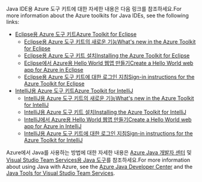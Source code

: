 <span data-ttu-id="9a9b1-101">Java IDE용 Azure 도구 키트에 대한 자세한 내용은 다음 링크를 참조하세요.</span><span class="sxs-lookup"><span data-stu-id="9a9b1-101">For more information about the Azure toolkits for Java IDEs, see the following links:</span></span>

* [<span data-ttu-id="9a9b1-102">Eclipse용 Azure 도구 키트</span><span class="sxs-lookup"><span data-stu-id="9a9b1-102">Azure Toolkit for Eclipse</span></span>](/azure/azure-toolkit-for-eclipse)
  * [<span data-ttu-id="9a9b1-103">Eclipse용 Azure 도구 키트의 새로운 기능</span><span class="sxs-lookup"><span data-stu-id="9a9b1-103">What's new in the Azure Toolkit for Eclipse</span></span>](/azure/azure-toolkit-for-eclipse-whats-new)
  * [<span data-ttu-id="9a9b1-104">Eclipse용 Azure 도구 키트 설치</span><span class="sxs-lookup"><span data-stu-id="9a9b1-104">Installing the Azure Toolkit for Eclipse</span></span>](/azure/azure-toolkit-for-eclipse-installation)
  * [<span data-ttu-id="9a9b1-105">Eclipse에서 Azure용 Hello World 웹앱 만들기</span><span class="sxs-lookup"><span data-stu-id="9a9b1-105">Create a Hello World web app for Azure in Eclipse</span></span>](/azure/app-service-web/app-service-web-eclipse-create-hello-world-web-app)
  * [<span data-ttu-id="9a9b1-106">Eclipse용 Azure 도구 키트에 대한 로그인 지침</span><span class="sxs-lookup"><span data-stu-id="9a9b1-106">Sign-in instructions for the Azure Toolkit for Eclipse</span></span>](/azure/azure-toolkit-for-eclipse-sign-in-instructions)
* [<span data-ttu-id="9a9b1-107">IntelliJ용 Azure 도구 키트</span><span class="sxs-lookup"><span data-stu-id="9a9b1-107">Azure Toolkit for IntelliJ</span></span>](/azure/azure-toolkit-for-intellij)
  * [<span data-ttu-id="9a9b1-108">IntelliJ용 Azure 도구 키트의 새로운 기능</span><span class="sxs-lookup"><span data-stu-id="9a9b1-108">What's new in the Azure Toolkit for IntelliJ</span></span>](/azure/azure-toolkit-for-intellij-whats-new)
  * [<span data-ttu-id="9a9b1-109">IntelliJ용 Azure 도구 키트 설치</span><span class="sxs-lookup"><span data-stu-id="9a9b1-109">Installing the Azure Toolkit for IntelliJ</span></span>](/azure/azure-toolkit-for-intellij-installation)
  * [<span data-ttu-id="9a9b1-110">IntelliJ에서 Azure용 Hello World 웹앱 만들기</span><span class="sxs-lookup"><span data-stu-id="9a9b1-110">Create a Hello World web app for Azure in IntelliJ</span></span>](/azure/app-service-web/app-service-web-intellij-create-hello-world-web-app)
  * [<span data-ttu-id="9a9b1-111">IntelliJ용 Azure 도구 키트에 대한 로그인 지침</span><span class="sxs-lookup"><span data-stu-id="9a9b1-111">Sign-in instructions for the Azure Toolkit for IntelliJ</span></span>](/azure/azure-toolkit-for-intellij-sign-in-instructions)

<span data-ttu-id="9a9b1-112">Azure에서 Java를 사용하는 방법에 대한 자세한 내용은 [Azure Java 개발자 센터](https://azure.microsoft.com/develop/java/) 및 [Visual Studio Team Services용 Java 도구](https://java.visualstudio.com/)를 참조하세요.</span><span class="sxs-lookup"><span data-stu-id="9a9b1-112">For more information about using Java with Azure, see the [Azure Java Developer Center](https://azure.microsoft.com/develop/java/) and the [Java Tools for Visual Studio Team Services](https://java.visualstudio.com/).</span></span>
